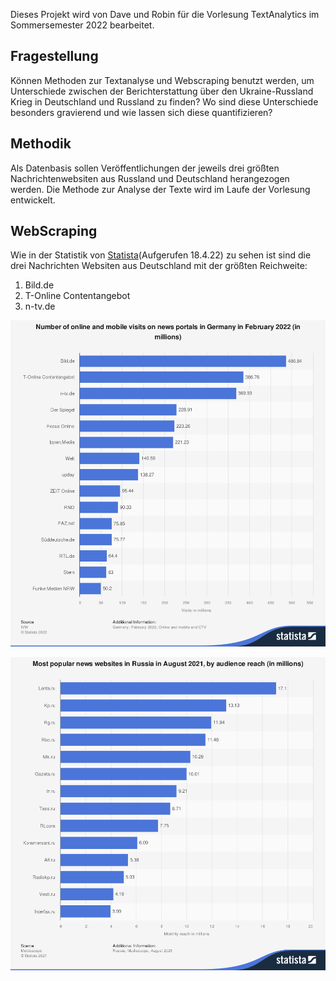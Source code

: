 Dieses Projekt wird von Dave und Robin für die Vorlesung TextAnalytics im Sommersemester 2022 bearbeitet.

## Fragestellung

Können Methoden zur Textanalyse und Webscraping benutzt werden, um Unterschiede zwischen der Berichterstattung über den Ukraine-Russland Krieg in Deutschland und Russland zu finden? Wo sind diese Unterschiede besonders gravierend und wie lassen sich diese quantifizieren?  


## Methodik

Als Datenbasis sollen Veröffentlichungen der jeweils drei größten Nachrichtenwebsiten aus Russland und Deutschland herangezogen werden.
Die Methode zur Analyse der Texte wird im Laufe der Vorlesung entwickelt.

## WebScraping 

Wie in der Statistik von [Statista](https://www-statista-com.thn.idm.oclc.org/statistics/442988/most-visited-news-websites-germany/)(Aufgerufen 18.4.22) zu 
sehen ist sind die drei Nachrichten Websiten aus Deutschland mit der größten Reichweite:

1. Bild.de
2. T-Online Contentangebot
3. n-tv.de

![alt text](https://github.com/Freshpinguin/WebScraping/blob/main/Sources/GermanyNewsWebsitesReach.png)

![alt text](https://github.com/Freshpinguin/WebScraping/blob/main/Sources/RussiaNewsWebsitesReach.png)
